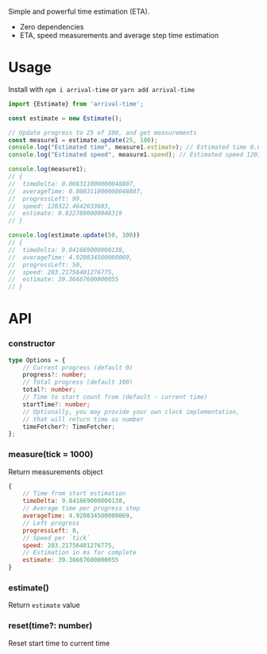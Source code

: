 Simple and powerful time estimation (ETA).

- Zero dependencies
- ETA, speed measurements and average step time estimation

# Usage

Install with `npm i arrival-time` or `yarn add arrival-time`

```js
import {Estimate} from 'arrival-time';

const estimate = new Estimate();

// Update progress to 25 of 100, and get measurements
const measure1 = estimate.update(25, 100);
console.log("Estimated time", measure1.estimate); // Estimated time 0.8227890000048319
console.log("Estimated speed", measure1.speed); // Estimated speed 120322.4642033603

console.log(measure1);
// {
// 	timeDelta: 0.008311000000048807,
// 	averageTime: 0.008311000000048807,
// 	progressLeft: 99,
// 	speed: 120322.4642033603,
// 	estimate: 0.8227890000048319
// }

console.log(estimate.update(50, 100))
// {
// 	timeDelta: 9.841669000000138,
// 	averageTime: 4.920834500000069,
// 	progressLeft: 50,
// 	speed: 203.21756401276775,
// 	estimate: 39.36667600000055
// }
```

# API

### constructor

```ts
type Options = {
	// Current progress (default 0)
	progress?: number;
	// Total progress (default 100)
	total?: number;
	// Time to start count from (default - current time)
	startTime?: number;
	// Optionally, you may provide your own clock implementation,
	// that will return time as number
	timeFetcher?: TimeFetcher;
};
```

### measure(tick = 1000)

Return measurements object

```js
{
	// Time from start estimation
	timeDelta: 9.841669000000138,
	// Average time per progress step
	averageTime: 4.920834500000069,
	// Left progress
	progressLeft: 8,
	// Speed per `tick`
	speed: 203.21756401276775,
	// Estimation in ms for complete
	estimate: 39.36667600000055
}
```

### estimate()

Return `estimate` value

### reset(time?: number)

Reset start time to current time
